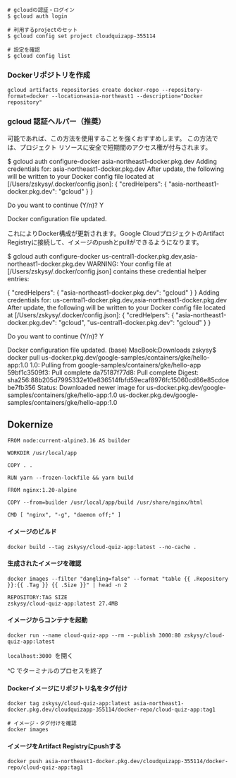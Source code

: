```
# gcloudの認証・ログイン
$ gcloud auth login

# 利用するprojectのセット
$ gcloud config set project cloudquizapp-355114

# 設定を確認
$ gcloud config list
```
### Dockerリポジトリを作成
```
gcloud artifacts repositories create docker-ropo --repository-format=docker --location=asia-northeast1 --description="Docker repository"
```
### gcloud 認証ヘルパー（推奨）
可能であれば、この方法を使用することを強くおすすめします。
この方法では、プロジェクト リソースに安全で短期間のアクセス権が付与されます。

$ gcloud auth configure-docker asia-northeast1-docker.pkg.dev
Adding credentials for: asia-northeast1-docker.pkg.dev
After update, the following will be written to your Docker config file located at [/Users/zskysy/.docker/config.json]:
 {
  "credHelpers": {
    "asia-northeast1-docker.pkg.dev": "gcloud"
  }
}

Do you want to continue (Y/n)?  Y

Docker configuration file updated.

これによりDocker構成が更新されます。Google CloudプロジェクトのArtifact Registryに接続して、イメージのpushとpullができるようになります。

$ gcloud auth configure-docker us-central1-docker.pkg.dev,asia-northeast1-docker.pkg.dev
WARNING: Your config file at [/Users/zskysy/.docker/config.json] contains these credential helper entries:

{
  "credHelpers": {
    "asia-northeast1-docker.pkg.dev": "gcloud"
  }
}
Adding credentials for: us-central1-docker.pkg.dev,asia-northeast1-docker.pkg.dev
After update, the following will be written to your Docker config file located at [/Users/zskysy/.docker/config.json]:
 {
  "credHelpers": {
    "asia-northeast1-docker.pkg.dev": "gcloud",
    "us-central1-docker.pkg.dev": "gcloud"
  }
}

Do you want to continue (Y/n)?  Y

Docker configuration file updated.
(base) MacBook:Downloads zskysy$ docker pull us-docker.pkg.dev/google-samples/containers/gke/hello-app:1.0
1.0: Pulling from google-samples/containers/gke/hello-app
59bf1c3509f3: Pull complete 
da75187f77d8: Pull complete 
Digest: sha256:88b205d7995332e10e836514fbfd59ecaf8976fc15060cd66e85cdcebe7fb356
Status: Downloaded newer image for us-docker.pkg.dev/google-samples/containers/gke/hello-app:1.0
us-docker.pkg.dev/google-samples/containers/gke/hello-app:1.0


## Dokernize
```
FROM node:current-alpine3.16 AS builder

WORKDIR /usr/local/app

COPY . .

RUN yarn --frozen-lockfile && yarn build

FROM nginx:1.20-alpine

COPY --from=builder /usr/local/app/build /usr/share/nginx/html

CMD [ "nginx", "-g", "daemon off;" ]
```

#### イメージのビルド
```
docker build --tag zskysy/cloud-quiz-app:latest --no-cache .
```

#### 生成されたイメージを確認
```
docker images --filter "dangling=false" --format "table {{ .Repository }}:{{ .Tag }} {{ .Size }}" | head -n 2

REPOSITORY:TAG SIZE
zskysy/cloud-quiz-app:latest 27.4MB
```
#### イメージからコンテナを起動
```
docker run --name cloud-quiz-app --rm --publish 3000:80 zskysy/cloud-quiz-app:latest
```
`localhost:3000 `を開く

 ^C でターミナルのプロセスを終了

#### Dockerイメージにリポジトリ名をタグ付け
```
docker tag zskysy/cloud-quiz-app:latest asia-northeast1-docker.pkg.dev/cloudquizapp-355114/docker-repo/cloud-quiz-app:tag1

# イメージ・タグ付けを確認
docker images
```
#### イメージをArtifact Registryにpushする
```
docker push asia-northeast1-docker.pkg.dev/cloudquizapp-355114/docker-repo/cloud-quiz-app:tag1
```

